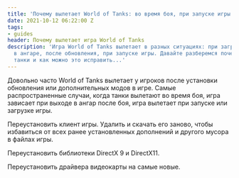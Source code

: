 ```yaml
---
title: 'Почему вылетает World of Tanks: во время боя, при запуске игры'
date: 2021-10-12 06:22:00 Z
tags:
- guides
header: Почему вылетает игра World of Tanks
description: 'Игра World of Tanks вылетает в разных ситуациях: при загрузке, в бою,
  в ангаре, после обновления, при запуске игры. Давайте разберемся почему вылетают
  танки и как можно это исправить...'
---
```


Довольно часто World of Tanks вылетает у игроков после установки обновления или дополнительных модов в игре. Самые распространенные случаи, когда танки вылетают во время боя, игра зависает при выходе в ангар после боя, игра вылетает при запуске или загрузке игры.

Переустановить клиент игры. Удалить и скачать его заново, чтобы избавиться от всех ранее установленных дополнений и другого мусора в файлах игры.

Переустановить библиотеки DirectX 9 и DirectX11.

Переустановить драйвера видеокарты на самые новые.